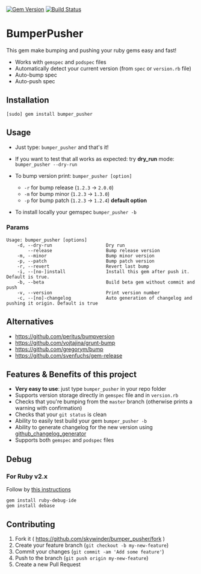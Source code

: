 [![Gem Version](https://badge.fury.io/rb/bumper_pusher.svg)](http://badge.fury.io/rb/bumper_pusher)
[![Build Status](https://travis-ci.org/skywinder/bumper_pusher.svg?branch=master)](https://travis-ci.org/skywinder/bumper_pusher)


# BumperPusher

This gem make bumping and pushing your ruby gems easy and fast!

- Works with `gemspec` and `podspec` files
- Automatically detect your current version (from `spec` or `version.rb` file)
- Auto-bump spec
- Auto-push spec

## Installation
	[sudo] gem install bumper_pusher

## Usage
- Just type: `bumper_pusher` and that's it!
- If you want to test that all works as expected: try **dry_run** mode: `bumper_pusher --dry-run` 
- To bump version print: `bumper_pusher [option]`
	- `-r` for bump release (`1.2.3` -> `2.0.0`)
	- `-m` for bump minor (`1.2.3` -> `1.3.0`)
	- `-p` for bump patch (`1.2.3` -> `1.2.4`) **default option**
	
- To install locally your gemspec `bumper_pusher -b`

### Params
	Usage: bumper_pusher [options]
	    -d, --dry-run                    Dry run
	        --release                    Bump release version
	    -m, --minor                      Bump minor version
	    -p, --patch                      Bump patch version
	    -r, --revert                     Revert last bump
	    -i, --[no-]install               Install this gem after push it. Default is true.
	    -b, --beta                       Build beta gem without commit and push
	    -v, --version                    Print version number
	    -c, --[no]-changelog             Auto generation of changelog and pushing it origin. Default is true

## Alternatives
- https://github.com/peritus/bumpversion
- https://github.com/vojtajina/grunt-bump
- https://github.com/gregorym/bump
- https://github.com/svenfuchs/gem-release

## Features & Benefits of this project

- **Very easy to use**: just type `bumper_pusher` in your repo folder
- Supports version storage directly in `gemspec` file and in `version.rb`
- Checks that you're bumping from the `master` branch (otherwise prints a warning with confirmation)
- Checks that your `git status` is clean
- Ability to easily test build your gem `bumper_pusher -b`
- Ability to generate changelog for the new version using [github_changelog_generator](https://github.com/skywinder/Github-Changelog-Generator)
- Supports both `gemspec` and `podspec` files

## Debug

### For Ruby v2.x
Follow by [this instructions](https://dev.to/dnamsons/ruby-debugging-in-vscode-3bkj)
```
gem install ruby-debug-ide
gem install debase
```

## Contributing

1. Fork it ( https://github.com/skywinder/bumper_pusher/fork )
2. Create your feature branch (`git checkout -b my-new-feature`)
3. Commit your changes (`git commit -am 'Add some feature'`)
4. Push to the branch (`git push origin my-new-feature`)
5. Create a new Pull Request

